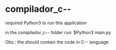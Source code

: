 # compilador_c--


required Python3 to run this appilcation


in the compilador_c-- folder run:
$Python3 main.py <source-code-file>


Obs.: the <source-code-file> should contain the code in C-- language 
